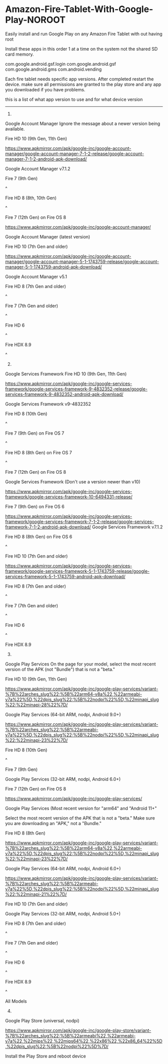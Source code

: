# Amazon-Fire-Tablet-With-Google-Play-NOROOT
Easily install and run Google Play on any Amazon Fire Tablet with out having root

Install these apps in this order 1 at a time on the system not the shared SD card memory. 


com.google.android.gsf.login
com.google.android.gsf
com.google.android.gms
com.android.vending

Each fire tablet needs specific app versions. After completed restart the device. make sure all permissions are granted to the play store and any app you downloaded if you have problems.

this is a list of what app version to use and for what device version

- - - - - -

1)

Google Account Manager
Ignore the message about a newer version being available.

Fire HD 10 (9th Gen, 11th Gen)

https://www.apkmirror.com/apk/google-inc/google-account-manager/google-account-manager-7-1-2-release/google-account-manager-7-1-2-android-apk-download/

Google Account Manager v7.1.2

Fire 7 (9th Gen)

^

Fire HD 8 (8th, 10th Gen)

^

Fire 7 (12th Gen) on Fire OS 8

https://www.apkmirror.com/apk/google-inc/google-account-manager/

Google Account Manager (latest version)

Fire HD 10 (7th Gen and older)

https://www.apkmirror.com/apk/google-inc/google-account-manager/google-account-manager-5-1-1743759-release/google-account-manager-5-1-1743759-android-apk-download/

Google Account Manager v5.1

Fire HD 8 (7th Gen and older)

^

Fire 7 (7th Gen and older)

^

Fire HD 6

^

Fire HDX 8.9

^

2)

Google Services Framework
Fire HD 10 (9th Gen, 11th Gen)

https://www.apkmirror.com/apk/google-inc/google-services-framework/google-services-framework-9-4832352-release/google-services-framework-9-4832352-android-apk-download/

Google Services Framework v9-4832352

Fire HD 8 (10th Gen)

^

Fire 7 (9th Gen) on Fire OS 7

^

Fire HD 8 (8th Gen) on Fire OS 7

^

Fire 7 (12th Gen) on Fire OS 8

Google Services Framework (Don't use a version newer than v10)

https://www.apkmirror.com/apk/google-inc/google-services-framework/google-services-framework-10-6494331-release/

Fire 7 (9th Gen) on Fire OS 6


https://www.apkmirror.com/apk/google-inc/google-services-framework/google-services-framework-7-1-2-release/google-services-framework-7-1-2-android-apk-download/
Google Services Framework v7.1.2

Fire HD 8 (8th Gen) on Fire OS 6

^

Fire HD 10 (7th Gen and older)

https://www.apkmirror.com/apk/google-inc/google-services-framework/google-services-framework-5-1-1743759-release/google-services-framework-5-1-1743759-android-apk-download/

Fire HD 8 (7th Gen and older)

^

Fire 7 (7th Gen and older)

^

Fire HD 6

^

Fire HDX 8.9


3)

Google Play Services
On the page for your model, select the most recent version of the APK (not "Bundle") that is not a "beta."

Fire HD 10 (9th Gen, 11th Gen)

https://www.apkmirror.com/apk/google-inc/google-play-services/variant-%7B%22arches_slug%22:%5B%22arm64-v8a%22,%22armeabi-v7a%22%5D,%22dpis_slug%22:%5B%22nodpi%22%5D,%22minapi_slug%22:%22minapi-28%22%7D/

Google Play Services (64-bit ARM, nodpi, Android 9.0+)

https://www.apkmirror.com/apk/google-inc/google-play-services/variant-%7B%22arches_slug%22:%5B%22armeabi-v7a%22%5D,%22dpis_slug%22:%5B%22nodpi%22%5D,%22minapi_slug%22:%22minapi-23%22%7D/

Fire HD 8 (10th Gen)

^

Fire 7 (9th Gen)

Google Play Services (32-bit ARM, nodpi, Android 6.0+)

Fire 7 (12th Gen) on Fire OS 8

https://www.apkmirror.com/apk/google-inc/google-play-services/

Google Play Services (Most recent version for "arm64" and "Android 11+"


Select the most recent version of the APK that is not a "beta." Make sure you are downloading an "APK," not a "Bundle."

Fire HD 8 (8th Gen)

https://www.apkmirror.com/apk/google-inc/google-play-services/variant-%7B%22arches_slug%22:%5B%22arm64-v8a%22,%22armeabi-v7a%22%5D,%22dpis_slug%22:%5B%22nodpi%22%5D,%22minapi_slug%22:%22minapi-23%22%7D/


Google Play Services (64-bit ARM, nodpi, Android 6.0+)

https://www.apkmirror.com/apk/google-inc/google-play-services/variant-%7B%22arches_slug%22:%5B%22armeabi-v7a%22%5D,%22dpis_slug%22:%5B%22nodpi%22%5D,%22minapi_slug%22:%22minapi-21%22%7D/

Fire HD 10 (7th Gen and older)

Google Play Services (32-bit ARM, nodpi, Android 5.0+)

Fire HD 8 (7th Gen and older)

^

Fire 7 (7th Gen and older)

^

Fire HD 6

^

Fire HDX 8.9

^

All Models


4)

Google Play Store (universal, nodpi)

https://www.apkmirror.com/apk/google-inc/google-play-store/variant-%7B%22arches_slug%22:%5B%22armeabi%22,%22armeabi-v7a%22,%22mips%22,%22mips64%22,%22x86%22,%22x86_64%22%5D,%22dpis_slug%22:%5B%22nodpi%22%5D%7D/

Install the Play Store and reboot device
